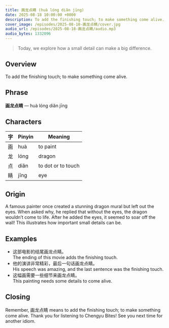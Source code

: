 ```yaml
---
title: 画龙点睛 (huà lóng diǎn jīng)
date: 2025-08-18 10:00:00 +0000
description: To add the finishing touch; to make something come alive.
cover_image: /episodes/2025-08-18-画龙点睛/cover.jpg
audio_url: /episodes/2025-08-18-画龙点睛/audio.mp3
audio_bytes: 1332096
---
```



> Today, we explore how a small detail can make a big difference.

## Overview
To add the finishing touch; to make something come alive.

## Phrase
**画龙点睛** — huà lóng diǎn jīng

## Characters

| 字  | Pinyin       | Meaning            |
|-----|--------------|--------------------|
| 画  | huà          | to paint           |
| 龙  | lóng         | dragon             |
| 点  | diǎn         | to dot or to touch |
| 睛  | jīng         | eye                |

## Origin
A famous painter once created a stunning dragon mural but left out the eyes. When asked why, he replied that without the eyes, the dragon wouldn’t come to life. After he added the eyes, it seemed to soar off the wall! This illustrates how important small details can be.

## Examples
- 这部电影的结尾画龙点睛。<br>The ending of this movie adds the finishing touch.
- 他的演讲非常精彩，最后一句话画龙点睛。<br>His speech was amazing, and the last sentence was the finishing touch.
- 这幅画需要一些细节来画龙点睛。<br>This painting needs some details to come alive.

## Closing
Remember, 画龙点睛 means to add the finishing touch; to make something come alive. Thank you for listening to Chengyu Bites! See you next time for another idiom.
